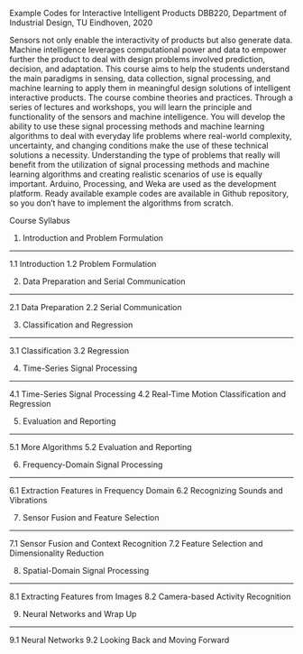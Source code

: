 Example Codes for Interactive Intelligent Products
DBB220, Department of Industrial Design, TU Eindhoven, 2020

Sensors not only enable the interactivity of products but also generate data. Machine intelligence leverages computational power and data to empower further the product to deal with design problems involved prediction, decision, and adaptation. This course aims to help the students understand the main paradigms in sensing, data collection, signal processing, and machine learning to apply them in meaningful design solutions of intelligent interactive products.
The course combine theories and practices. Through a series of lectures and workshops, you will learn the principle and functionality of the sensors and machine intelligence. You will develop the ability to use these signal processing methods and machine learning algorithms to deal with everyday life problems where real-world complexity, uncertainty, and changing conditions make the use of these technical solutions a necessity. Understanding the type of problems that really will benefit from the utilization of signal processing methods and machine learning algorithms and creating realistic scenarios of use is equally important.
Arduino, Processing, and Weka are used as the development platform. Ready available example codes are available in Github repository, so you don’t have to implement the algorithms from scratch.

Course Syllabus
1. Introduction and Problem Formulation
----------
1.1 Introduction 
1.2 Problem Formulation

2. Data Preparation and Serial Communication
----------
2.1 Data Preparation
2.2 Serial Communication

3. Classification and Regression
----------
3.1 Classification
3.2 Regression

4. Time-Series Signal Processing
----------
4.1 Time-Series Signal Processing
4.2 Real-Time Motion Classification and Regression

5. Evaluation and Reporting
----------
5.1 More Algorithms
5.2 Evaluation and Reporting

6. Frequency-Domain Signal Processing
----------
6.1 Extraction Features in Frequency Domain
6.2 Recognizing Sounds and Vibrations

7. Sensor Fusion and Feature Selection
----------
7.1 Sensor Fusion and Context Recognition
7.2 Feature Selection and Dimensionality Reduction

8. Spatial-Domain Signal Processing
----------
8.1 Extracting Features from Images
8.2 Camera-based Activity Recognition

9. Neural Networks and Wrap Up
----------
9.1 Neural Networks
9.2 Looking Back and Moving Forward
